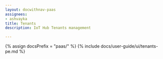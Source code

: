 ```yaml
---
layout: docwithnav-paas
assignees:
- ashvayka
title: Tenants
description: IoT Hub Tenants management

---
```


{% assign docsPrefix = "paas/" %}
{% include docs/user-guide/ui/tenants-pe.md %}